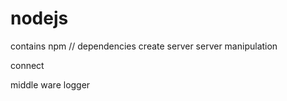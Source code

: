 # nodejs

contains
npm // dependencies
create server 
server manipulation 

connect

middle ware
logger

